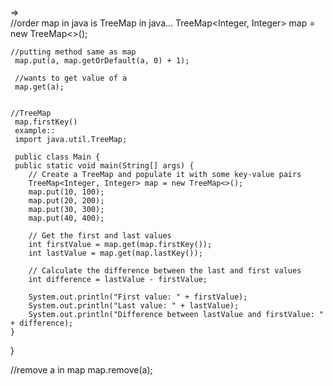 =>  
    //order map in java is TreeMap in java...
    TreeMap<Integer, Integer> map = new TreeMap<>();

    //putting method same as map
     map.put(a, map.getOrDefault(a, 0) + 1);  

     //wants to get value of a
     map.get(a);

   
    //TreeMap
     map.firstKey()
     example::
     import java.util.TreeMap;

     public class Main {
     public static void main(String[] args) {
        // Create a TreeMap and populate it with some key-value pairs
        TreeMap<Integer, Integer> map = new TreeMap<>();
        map.put(10, 100);
        map.put(20, 200);
        map.put(30, 300);
        map.put(40, 400);

        // Get the first and last values
        int firstValue = map.get(map.firstKey());
        int lastValue = map.get(map.lastKey());

        // Calculate the difference between the last and first values
        int difference = lastValue - firstValue;

        System.out.println("First value: " + firstValue);
        System.out.println("Last value: " + lastValue);
        System.out.println("Difference between lastValue and firstValue: " + difference);
    }
}

//remove a in map 
 map.remove(a);





     
